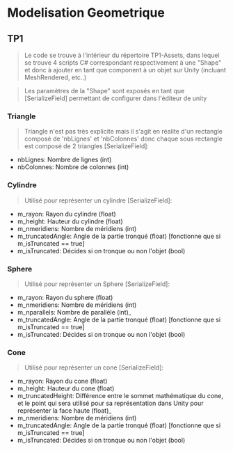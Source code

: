 # Modelisation Geometrique
## TP1
> Le code se trouve à l'intérieur du répertoire TP1-Assets, dans lequel se trouve 4 scripts C# correspondant respectivement à une "Shape"
  et donc à ajouter en tant que component à un objet sur Unity (incluant MeshRendered, etc..)

> Les paramètres de la "Shape" sont exposés en tant que [SerializeField] permettant de configurer dans l'éditeur de unity

### Triangle
> Triangle n'est pas très explicite mais il s'agit en réalite d'un rectangle composé de 'nbLignes' et 'nbColonnes' donc chaque sous rectangle est composé de 2 triangles
[SerializeField]:
- nbLignes: Nombre de lignes (int)
- nbColonnes: Nombre de colonnes (int)

### Cylindre
> Utilisé pour représenter un cylindre
[SerializeField]:
- m_rayon: Rayon du cylindre (float) 
- m_height: Hauteur du cylindre (float)
- m_nmeridiens: Nombre de méridiens (int)
- m_truncatedAngle: Angle de la partie tronqué (float) [fonctionne que si m_isTruncated == true]
- m_isTruncated: Décides si on tronque ou non l'objet (bool)

### Sphere
> Utilisé pour représenter un Sphere
[SerializeField]:
- m_rayon: Rayon du sphere (float) 
- m_nmeridiens: Nombre de méridiens (int)
- m_nparallels: Nombre de parallèle (int)_
- m_truncatedAngle: Angle de la partie tronqué (float) [fonctionne que si m_isTruncated == true]
- m_isTruncated: Décides si on tronque ou non l'objet (bool)

### Cone
> Utilisé pour représenter un cone
[SerializeField]:
- m_rayon: Rayon du cone (float) 
- m_height: Hauteur du cone (float)
- m_truncatedHeight: Différence entre le sommet mathématique du cone, et le point qui sera utilisé pour sa représentation dans Unity pour représenter la face haute (float)_
- m_nmeridiens: Nombre de méridiens (int)
- m_truncatedAngle: Angle de la partie tronqué (float) [fonctionne que si m_isTruncated == true]
- m_isTruncated: Décides si on tronque ou non l'objet (bool)
